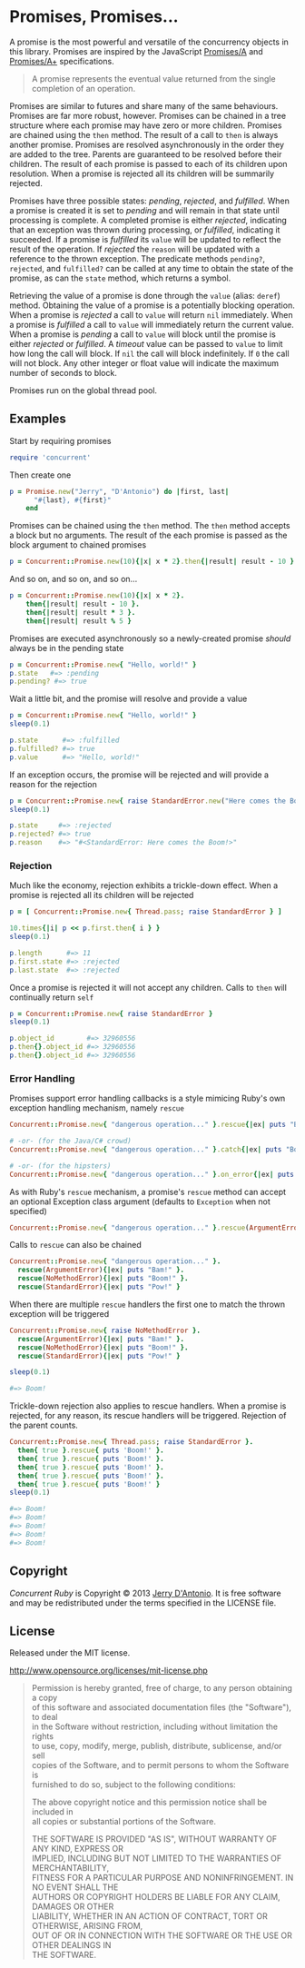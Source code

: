 # Promises, Promises...

A promise is the most powerful and versatile of the concurrency objects in this library.
Promises are inspired by the JavaScript [Promises/A](http://wiki.commonjs.org/wiki/Promises/A)
and [Promises/A+](http://promises-aplus.github.io/promises-spec/) specifications.

> A promise represents the eventual value returned from the single completion of an operation.

Promises are similar to futures and share many of the same behaviours. Promises are far more robust,
however. Promises can be chained in a tree structure where each promise may have zero or more children.
Promises are chained using the `then` method. The result of a call to `then` is always another promise.
Promises are resolved asynchronously in the order they are added to the tree. Parents are guaranteed
to be resolved before their children. The result of each promise is passed to each of its children
upon resolution. When a promise is rejected all its children will be summarily rejected.

Promises have three possible states: *pending*, *rejected*, and *fulfilled*. When a promise is created it is set
to *pending* and will remain in that state until processing is complete. A completed promise is either *rejected*,
indicating that an exception was thrown during processing, or *fulfilled*, indicating it succeeded. If a promise is
*fulfilled* its `value` will be updated to reflect the result of the operation. If *rejected* the `reason` will
be updated with a reference to the thrown exception. The predicate methods `pending?`, `rejected`, and `fulfilled?`
can be called at any time to obtain the state of the promise, as can the `state` method, which returns a symbol.

Retrieving the value of a promise is done through the `value` (alias: `deref`) method. Obtaining the value of
a promise is a potentially blocking operation. When a promise is *rejected* a call to `value` will return `nil`
immediately. When a promise is *fulfilled* a call to `value` will immediately return the current value.
When a promise is *pending* a call to `value` will block until the promise is either *rejected* or *fulfilled*.
A *timeout* value can be passed to `value` to limit how long the call will block. If `nil` the call will
block indefinitely. If `0` the call will not block. Any other integer or float value will indicate the
maximum number of seconds to block.

Promises run on the global thread pool.

## Examples

Start by requiring promises

```ruby
require 'concurrent'
```

Then create one

```ruby
p = Promise.new("Jerry", "D'Antonio") do |first, last|
      "#{last}, #{first}"
    end
```

Promises can be chained using the `then` method. The `then` method
accepts a block but no arguments. The result of the each promise is
passed as the block argument to chained promises

```ruby
p = Concurrent::Promise.new(10){|x| x * 2}.then{|result| result - 10 }
```

And so on, and so on, and so on...

```ruby
p = Concurrent::Promise.new(10){|x| x * 2}.
    then{|result| result - 10 }.
    then{|result| result * 3 }.
    then{|result| result % 5 }
```

Promises are executed asynchronously so a newly-created promise *should* always be in the pending state

```ruby
p = Concurrent::Promise.new{ "Hello, world!" }
p.state   #=> :pending
p.pending? #=> true
```

Wait a little bit, and the promise will resolve and provide a value

```ruby
p = Concurrent::Promise.new{ "Hello, world!" }
sleep(0.1)

p.state      #=> :fulfilled
p.fulfilled? #=> true
p.value      #=> "Hello, world!"
```

If an exception occurs, the promise will be rejected and will provide
a reason for the rejection

```ruby
p = Concurrent::Promise.new{ raise StandardError.new("Here comes the Boom!") }
sleep(0.1)

p.state     #=> :rejected
p.rejected? #=> true
p.reason    #=> "#<StandardError: Here comes the Boom!>"
```

### Rejection

Much like the economy, rejection exhibits a trickle-down effect. When
a promise is rejected all its children will be rejected

```ruby
p = [ Concurrent::Promise.new{ Thread.pass; raise StandardError } ]

10.times{|i| p << p.first.then{ i } }
sleep(0.1)

p.length      #=> 11
p.first.state #=> :rejected
p.last.state  #=> :rejected
```

Once a promise is rejected it will not accept any children. Calls
to `then` will continually return `self`

```ruby
p = Concurrent::Promise.new{ raise StandardError }
sleep(0.1)

p.object_id        #=> 32960556
p.then{}.object_id #=> 32960556
p.then{}.object_id #=> 32960556
```

### Error Handling

Promises support error handling callbacks is a style mimicing Ruby's
own exception handling mechanism, namely `rescue`

```ruby
Concurrent::Promise.new{ "dangerous operation..." }.rescue{|ex| puts "Bam!" }

# -or- (for the Java/C# crowd)
Concurrent::Promise.new{ "dangerous operation..." }.catch{|ex| puts "Boom!" }

# -or- (for the hipsters)
Concurrent::Promise.new{ "dangerous operation..." }.on_error{|ex| puts "Pow!" }
```

As with Ruby's `rescue` mechanism, a promise's `rescue` method can
accept an optional Exception class argument (defaults to `Exception`
when not specified)

```ruby
Concurrent::Promise.new{ "dangerous operation..." }.rescue(ArgumentError){|ex| puts "Bam!" }
```

Calls to `rescue` can also be chained

```ruby
Concurrent::Promise.new{ "dangerous operation..." }.
  rescue(ArgumentError){|ex| puts "Bam!" }.
  rescue(NoMethodError){|ex| puts "Boom!" }.
  rescue(StandardError){|ex| puts "Pow!" }
```

When there are multiple `rescue` handlers the first one to match the thrown
exception will be triggered

```ruby
Concurrent::Promise.new{ raise NoMethodError }.
  rescue(ArgumentError){|ex| puts "Bam!" }.
  rescue(NoMethodError){|ex| puts "Boom!" }.
  rescue(StandardError){|ex| puts "Pow!" }

sleep(0.1)

#=> Boom!
```

Trickle-down rejection also applies to rescue handlers. When a promise is rejected,
for any reason, its rescue handlers will be triggered. Rejection of the parent counts.

```ruby
Concurrent::Promise.new{ Thread.pass; raise StandardError }.
  then{ true }.rescue{ puts 'Boom!' }.
  then{ true }.rescue{ puts 'Boom!' }.
  then{ true }.rescue{ puts 'Boom!' }.
  then{ true }.rescue{ puts 'Boom!' }.
  then{ true }.rescue{ puts 'Boom!' }
sleep(0.1)

#=> Boom!
#=> Boom!
#=> Boom!
#=> Boom!
#=> Boom!
```

## Copyright

*Concurrent Ruby* is Copyright &copy; 2013 [Jerry D'Antonio](https://twitter.com/jerrydantonio).
It is free software and may be redistributed under the terms specified in the LICENSE file.

## License

Released under the MIT license.

http://www.opensource.org/licenses/mit-license.php  

> Permission is hereby granted, free of charge, to any person obtaining a copy  
> of this software and associated documentation files (the "Software"), to deal  
> in the Software without restriction, including without limitation the rights  
> to use, copy, modify, merge, publish, distribute, sublicense, and/or sell  
> copies of the Software, and to permit persons to whom the Software is  
> furnished to do so, subject to the following conditions:  
> 
> The above copyright notice and this permission notice shall be included in  
> all copies or substantial portions of the Software.  
> 
> THE SOFTWARE IS PROVIDED "AS IS", WITHOUT WARRANTY OF ANY KIND, EXPRESS OR  
> IMPLIED, INCLUDING BUT NOT LIMITED TO THE WARRANTIES OF MERCHANTABILITY,  
> FITNESS FOR A PARTICULAR PURPOSE AND NONINFRINGEMENT. IN NO EVENT SHALL THE  
> AUTHORS OR COPYRIGHT HOLDERS BE LIABLE FOR ANY CLAIM, DAMAGES OR OTHER  
> LIABILITY, WHETHER IN AN ACTION OF CONTRACT, TORT OR OTHERWISE, ARISING FROM,  
> OUT OF OR IN CONNECTION WITH THE SOFTWARE OR THE USE OR OTHER DEALINGS IN  
> THE SOFTWARE.  
